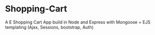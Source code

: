 # Shopping-Cart
A E Shopping Cart App build in Node and Express with Mongoose + EJS templating (Ajax, Sessions, bootstrap, Auth)

